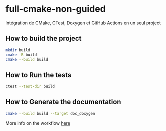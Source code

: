 # full-cmake-non-guided
Intégration de CMake, CTest, Doxygen et GitHub Actions en un seul project

## How to build the project

```sh
mkdir build
cmake -B build
cmake --build build
```

## How to Run the tests

```sh
ctest --test-dir build
```

## How to Generate the documentation

```sh
cmake --build build --target doc_doxygen
```

More info on the workflow [here](how-it-works.md)